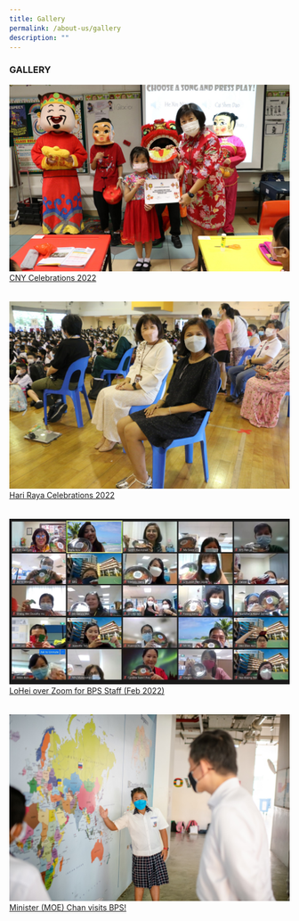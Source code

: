 ```yaml
---
title: Gallery
permalink: /about-us/gallery
description: ""
---
```

### GALLERY

<a href="https://drive.google.com/drive/folders/1EELtVNDkitcpQtBUh87qk5ecLmAbKzoh?usp=sharing">
	<img src="/images/ae6d4a82e_66418.jpeg"/>
	CNY Celebrations 2022
</a>

<br>
<br>
<br>

<a href="https://drive.google.com/drive/folders/1XYyGfM5RdW-c7x6JriwrH_66dAxyZPvv?usp=sharing">
	<img src="/images/3456941a1_66423.jpeg"/>
	Hari Raya Celebrations 2022
</a>

<br>
<br>
<br>

<a href="https://drive.google.com/drive/folders/1e9BnH1DGthMrF_AOX9eMR4mld3bgdwXg?usp=sharing">
	<img src="/images/d6e675b08_66245.jpg"/>
	LoHei over Zoom for BPS Staff (Feb 2022)
</a>

<br>
<br>
<br>

<a href="https://drive.google.com/drive/folders/1UZxk_LSI0pAtV2WYnm5PT5z0dirgtVa4?usp=sharing">
	<img src="/images/e73f4f442_66412.jpeg"/>
	Minister (MOE) Chan visits BPS!
</a>
